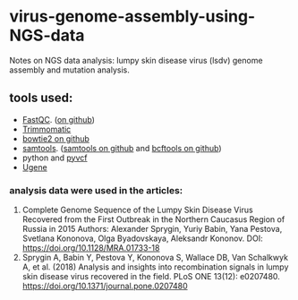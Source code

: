 # virus-genome-assembly-using-NGS-data
Notes on NGS data analysis: lumpy skin disease virus (lsdv) genome assembly and mutation analysis.

## tools used: 
- [FastQC](https://www.bioinformatics.babraham.ac.uk/projects/fastqc/). ([on github](https://github.com/s-andrews/FastQC))
- [Trimmomatic](http://www.usadellab.org/cms/?page=trimmomatic)
- [bowtie2 on github](https://github.com/BenLangmead/bowtie2)
- [samtools](http://www.htslib.org). ([samtools on github](https://github.com/samtools/samtools) and [bcftools on github](https://github.com/samtools/bcftools))
- python and [pyvcf](https://github.com/jamescasbon/PyVCF)
- [Ugene](http://ugene.net)


### analysis data were used in the articles:
1. Complete Genome Sequence of the Lumpy Skin Disease Virus Recovered from the First Outbreak in the Northern Caucasus Region of Russia in 2015
Authors: Alexander Sprygin, Yuriy Babin, Yana Pestova, Svetlana Kononova, Olga Byadovskaya, Aleksandr Kononov. DOI: https://doi.org/10.1128/MRA.01733-18
2. Sprygin A, Babin Y, Pestova Y, Kononova S, Wallace DB, Van Schalkwyk A, et al. (2018) Analysis and insights into recombination signals in lumpy skin disease virus recovered in the field. PLoS ONE 13(12): e0207480. https://doi.org/10.1371/journal.pone.0207480

